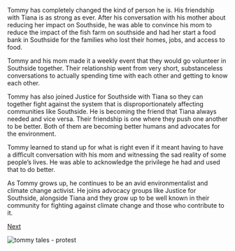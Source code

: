 Tommy has completely changed the kind of person he is. His friendship with Tiana is as strong as ever. After his conversation with his mother about reducing her impact on Southside, he was able to convince his mom to reduce the impact of the fish farm on southside and had her start a food bank in Southside for the families who lost their homes, jobs, and access to food. 

Tommy and his mom made it a weekly event that they would go volunteer in Southside together. Their relationship went from very short, substanceless conversations to actually spending time with each other and getting to know each other.  

Tommy has also joined Justice for Southside with Tiana so they can together fight against the system that is disproportionately affecting communities like Southside. He is becoming the friend that Tiana always needed and vice versa. Their friendship is one where they push one another to be better. Both of them are becoming better humans and advocates for the environment.  

Tommy learned to stand up for what is right even if it meant having to have a difficult conversation with his mom and witnessing the sad reality of some people’s lives. He was able to acknowledge the privilege he had and used that to do better.

As Tommy grows up, he continues to be an avid environmentalist and climate change activist. He joins advocacy groups like Justice for Southside, alongside Tiana and they grow up to be well known in their community for fighting against climate change and those who contribute to it. 

[Next](https://dorsadanesh.github.io/RisingTides-Sink-or-Swim/end.html)

![tommy tales - protest](https://github.com/dorsadanesh/RisingTides-Sink-or-Swim/assets/114564837/ca38e8d1-5ab7-44af-a29e-e29a9dd99cc5)
